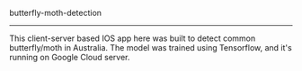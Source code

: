 butterfly-moth-detection
 
 --------------------------------------------------------------------------------------------------------
 
 This client-server based IOS app here was built to detect common butterfly/moth in Australia.
 The model was trained using Tensorflow, and it's running on Google Cloud server.
 
 
